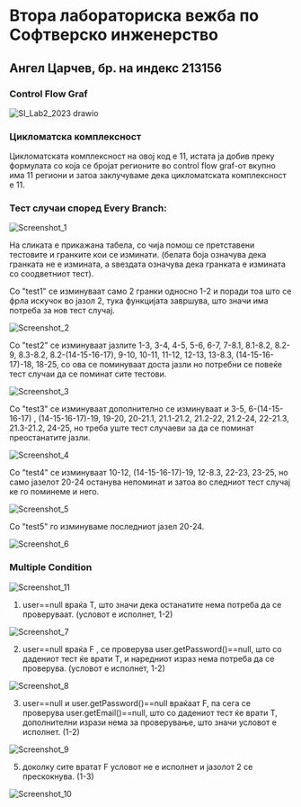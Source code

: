 # Втора лабораториска вежба по Софтверско инженерство
## Ангел Царчев, бр. на индекс 213156

### Control Flow Graf


![SI_Lab2_2023 drawio](https://github.com/angelcarcev/SI_2023_lab2_213156/assets/127151007/67c98bf8-03d8-4174-9cff-c3ca0316c00e)


### Цикломатска комплексност

Цикломатската комплексност на овој код е 11, истата ја добив преку формулата со која се бројат регионите во control flow graf-от вкупно има 11 региони и затоа заклучуваме дека цикломатската комплексност е 11.

### Тест случаи според Every Branch:


![Screenshot_1](https://github.com/angelcarcev/SI_2023_lab2_213156/assets/127151007/3ea50e6e-2c22-4ffa-8eeb-ab4eb8d8c0ed)



На сликата е прикажана табела, со чија помош се претставени тестовите и гранките кои се изминати. (белата боја означува дека гранката не е измината, а ѕвездата означува дека гранката е измината со соодветниот тест).

Со "test1" се изминуваат само 2 гранки односно 1-2 и поради тоа што се фрла искучок во јазол 2, тука функцијата завршува, што значи има потреба за нов тест случај.


![Screenshot_2](https://github.com/angelcarcev/SI_2023_lab2_213156/assets/127151007/e2e03db7-c596-49f4-ac5c-5b8ad0e03146)


Со "test2" се изминуваат јазлите 1-3, 3-4, 4-5, 5-6, 6-7, 7-8.1, 8.1-8.2, 8.2-9, 8.3-8.2, 8.2-(14-15-16-17), 9-10, 10-11, 11-12, 12-13, 13-8.3, (14-15-16-17)-18, 18-25, со ова се поминуваат доста јазли но потребни се повеќе тест случаи да се поминат сите тестови. 

![Screenshot_3](https://github.com/angelcarcev/SI_2023_lab2_213156/assets/127151007/42b8f544-2518-4c62-965f-3081ae3bea25)



Со "test3" се изминуваат дополнително се изминуваат и 3-5, 6-(14-15-16-17) , (14-15-16-17)-19, 19-20, 20-21.1, 21.1-21.2, 21.2-22, 21.2-24, 22-21.3, 21.3-21.2, 24-25, но треба уште тест случаеви за да се поминат преостанатите јазли.


![Screenshot_4](https://github.com/angelcarcev/SI_2023_lab2_213156/assets/127151007/767e62a1-74de-4e39-8a9a-6d255ac8ee57)


Со "test4" се изминуваат 10-12, (14-15-16-17)-19, 12-8.3, 22-23, 23-25, но само јазелот 20-24 останува непоминат и затоа во следниот тест случај ке го поминеме и него.


![Screenshot_5](https://github.com/angelcarcev/SI_2023_lab2_213156/assets/127151007/e1f54341-df39-4729-8139-e68a2a28eec1)


Со "test5" го изминуваме последниот јазел 20-24.

![Screenshot_6](https://github.com/angelcarcev/SI_2023_lab2_213156/assets/127151007/1098ddf6-3a21-4106-a9a1-0420a020c4ad)


### Multiple Condition

![Screenshot_11](https://github.com/angelcarcev/SI_2023_lab2_213156/assets/127151007/492fed19-ea87-4418-9b58-ac250f37f13e)


1. user==null враќа T, што значи дека останатите нема потреба да се проверуваат. (условот е исполнет, 1-2)

![Screenshot_7](https://github.com/angelcarcev/SI_2023_lab2_213156/assets/127151007/f33e6845-fd8b-4557-a38c-b22e5acf7615)


2. user==null враќа F , се проверува user.getPassword()==null, што со дадениот тест ќе врати T, и наредниот израз нема потреба да се проверува. (условот е исполнет, 1-2)

![Screenshot_8](https://github.com/angelcarcev/SI_2023_lab2_213156/assets/127151007/66f75584-56ea-44e3-b4fb-00a7b2585927)


3. user==null и user.getPassword()==null враќаат F, па сега се проверува user.getEmail()==null, што со дадениот тест ќе врати T, дополнителни изрази нема за проверување, што значи условот е исполнет. (1-2)

![Screenshot_9](https://github.com/angelcarcev/SI_2023_lab2_213156/assets/127151007/482d8e83-4bbf-46fa-80ba-5d9cc2c301cf)


5. доколку сите вратат F условот не е исполнет и јазолот 2 се прескокнува. (1-3)

![Screenshot_10](https://github.com/angelcarcev/SI_2023_lab2_213156/assets/127151007/81655817-a928-4c52-9bdd-6b7ddb124227)

